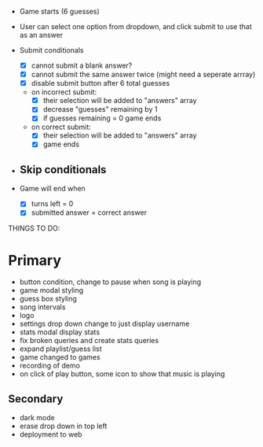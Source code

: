 - Game starts (6 guesses)
- User can select one option from dropdown, and click submit to use that as an answer
- Submit conditionals
  - [x] cannot submit a blank answer? 
  - [x] cannot submit the same answer twice (might need a seperate arrray)
  - [x] disable submit button after 6 total guesses 
  - on incorrect submit:
    - [x] their selection will be added to "answers" array 
    - [x] decrease "guesses" remaining by 1
    - [x] if guesses remaining = 0 game ends

  - on correct submit:
    - [x] their selection will be added to "answers" array 
    - [x] game ends

- Skip conditionals
  - 

- Game will end when
  - [x] turns left = 0
  - [x] submitted answer = correct answer

THINGS TO DO:

# Primary
  - button condition, change to pause when song is playing
  - game modal styling 
  - guess box styling 
  - song intervals
  - logo
  - settings drop down change to just display username
  - stats modal display stats
  - fix broken queries and create stats queries
  - expand playlist/guess list
  - game changed to games
  - recording of demo 
  - on click of play button, some icon to show that music is playing

  
## Secondary
  - dark mode
  - erase drop down in top left
  - deployment to web




